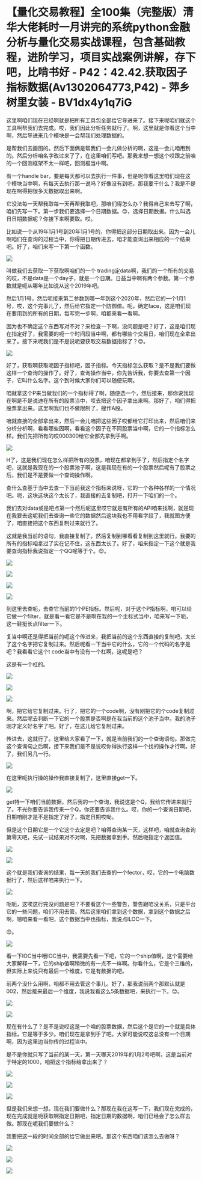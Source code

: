 # 【量化交易教程】全100集（完整版）清华大佬耗时一月讲完的系统python金融分析与量化交易实战课程，包含基础教程，进阶学习，项目实战案例讲解，存下吧，比啃书好 - P42：42.42.获取因子指标数据(Av1302064773,P42) - 萍乡树里女装 - BV1dx4y1q7iG

这里啊咱们现在已经啊就是把所有工具包全部给它导进来了。接下来呢咱们就这个工具啊帮我们去完成。哎，我们因此分析任务就行了。啊，这里就是你看这个当中啊，然后导进来几个模块是一会帮我们处理数据的。

是帮我们去画图的。然后下面俩是帮我们一会儿做分析的啊，这是一会儿咱用到的。然后分析咱名字改过来了了，在这里咱们写吧。那我来想一想这个哎跟之前咱的一个回测框架不太一样吧，回测框当中啊。

有一个handle bar，要是每天都可以去执行一件事，但是呢你看这里咱们现在这个模块当中啊，有每天去执行那一说吗？好像没有到吧，那我要干什么？我是不是现在啊得把很多天数据取出来啊。

它没法每一天帮我取每一天再帮我取吧，那咱们得怎么办？我得自己来去写了啊，咱们先写一下。第一步我们要选择一个日期数据。😊，选择日期数据。什么叫选日日期数据呢？你接下来啊要取。哎。

比如说一个从19年1月1号到20年1月1号的，你得把这部分日期取出来。因为一会儿啊咱们在查询的过程当中，你得把日期传进去，咱才能查询出来相应的一个结果吧。好了，咱们来写一下第一个函数。



![](img/b861222555d4f65794fe07edf20f5393_1.png)

叫做我们去获取一下获取啊咱们的一个 trading定data啊，我们的一个所有的交易的哎，不是data是一个day子，就是一个日期。日益当中啊有两个参数。第一个参数就是呃从哪年比如说从这个2019年吧。

然后1月1号，然后呢接来第二参数到哪一年到这个2020年，然后它的一个1月1号，哎，这个完事儿了，然后给它指定一个防御值。呃，确定face，这是咱们现在要用到的所有的日期，每写完一步啊，咱都来看一看啊。

因为也不确定这个东西写对不对？来检查一下啊，没问题是吧？好了，这是咱们现在指定好了，我需要的呃一个时间段当中啊，都有哪些个交易日，咱们现在全拿出来了。接下来呢我们是不是说呃要获取交易数据指标了？😊。



![](img/b861222555d4f65794fe07edf20f5393_3.png)

好了，获取啊获取呃因子指标吧，因子指标。今天指标怎么获取？是不是我们要做这样一个查询的操作了。好了，查询操作当中，你先告诉我，你要去查第一个因子，它叫什么名字。这个到时候大家你们可以随便玩啊。

咱就拿这个P来当做我们的一个指标得了啊，随便选一个，然后接来，那你说我现在啊是不是说迪在所有的股票当中，哎去把这个因子拿出来啊。那好了，咱们得把股票拿出来。这里啊我们也不做限制了，搜作A股。

咱就直接的全部拿出来，然后一会儿咱把这些因子哎都给它打印出来，然后咱们来分析分析啊，看看哪些因啊，看看这个因子在不同股票当中啊，它的一个指标怎么样。我们先把所有的哎000300给它全部先拿到手啊。



![](img/b861222555d4f65794fe07edf20f5393_5.png)

H了，这是我们现在怎么样把所有的股票，咱现在都拿到手了，然后指定个名字吧，这就是我现在的一个股票池子啊，这是我现在有的一个股票然后呢有了股票之后，我们是不是要做一个查询操作啊。

查什么查基于当中去查一下当前我这个指标来说呀，它的一个各种各样的一个情况吧。呃，这块这块这个太长了，我直接的去复制吧，打开一下咱们的一个。

我们去对data或是吧点第一个然后呢这里哎它就是有所有的API咱来找啊，就是现在我要去这呢我们去查询一些它的数据然后这块我也不用看字段了，我就图方便了，咱直接把这个东西复制过来就行了。

这就是我当前的语句，我直接复制了。然后复制到哪看看复制到这里就行。我要的所有的指标咱拿过了实在记不住，这东西太长了。好了，咱来指定一下这个就是我要查询指标我说指定一个QQ呢等于个。😊。



![](img/b861222555d4f65794fe07edf20f5393_7.png)

![](img/b861222555d4f65794fe07edf20f5393_8.png)

![](img/b861222555d4f65794fe07edf20f5393_9.png)

![](img/b861222555d4f65794fe07edf20f5393_10.png)

到这里去查呃，去查它当前的1个PE指标。然后呢，对于这个P指标啊，咱可以给它做一个filter，就是看一看它是不是啊在我的一个主标式当中，咱来写一下呃，这一鞋挺长点filter一下。

复当中啊还是得把当前的呃这个传进来，我把当前的这个东西直接的复制吧，太长了这个名字把它复制过来。然后呢看一下当中它的什么，它的一个代码的名字是吧？我看看它这个t code当中有没有一个杠啊，这呢是吧？

这是有一个杠的。

![](img/b861222555d4f65794fe07edf20f5393_12.png)

![](img/b861222555d4f65794fe07edf20f5393_13.png)

![](img/b861222555d4f65794fe07edf20f5393_14.png)

啊，把它给它复制过来。行了，把它的一个code啊，没有刚把它的个code复制过来。然后呢去判断一下它的一个股票是否啊是在我当前的这个池子当中。我的池子刚才定义好名字了吧。好了，在这儿给它复制过来。

传进去，这就行了。这里给大家看了一下，就是当前我们的一个查询语句。那做完这个查询句之后啊，接下来我们是不是说哎你得执行这样一个找的操作才行啊。好了，我们另几一行。



![](img/b861222555d4f65794fe07edf20f5393_16.png)

在这里呃执行操的操作我直接复制了，这里直接get一下。

![](img/b861222555d4f65794fe07edf20f5393_18.png)

get特一下咱们当前数据，然后我的一个查询，我说这是个Q，我给它传进来就行了。不光你要告诉我传来一个Q，你还要告诉我什么。哎，你的一个查询日期吧，日期咱刚才是不是指定了好了，指定日期哎呦。

但是这个日期它是一个它这个去定是吧？咱得查询某一天，这样吧，咱就查询查询第零天吧，先试一试结果对不对啊，先把数据拿到手。然后呃指定个返回值。



![](img/b861222555d4f65794fe07edf20f5393_20.png)

![](img/b861222555d4f65794fe07edf20f5393_21.png)

这个就是我们查询的结果，每一天的我们去查的一个fector，哎，它的一个电脑数据行了，然后这样咱来执行一下。



![](img/b861222555d4f65794fe07edf20f5393_23.png)

呃呃，这唉这行完没问题是吧？不要看这个一些警告，警告跟咱没关系，只是平台它的一些问题，咱们不用去管。然后这里咱们拿到这个数据，拿到这个数据之后啊，嗯咱来看一看吧，这个数据当中也指标，我说点ILOC一下。

😊。

![](img/b861222555d4f65794fe07edf20f5393_25.png)

看一下IOC当中哦IOC当中，我需要先看一下吧，它的一个ship值啊，这个需要给大家解释一下，它的ship值啊稍微的有一点不一样啊。你看什么，它是个三维的，但实际上来说只有最后一个维度，它是有数据的吧。

前两个没什么用啊，咱都不用去管这个事儿。好了，那我说前两个那默认就是002，然后接来最后一个维度，我说我看这么5条数据吧，来执行一下。😊。



![](img/b861222555d4f65794fe07edf20f5393_27.png)

![](img/b861222555d4f65794fe07edf20f5393_28.png)

现在有什么了？是不是说哎这是一个咱的股票数据，然后这个是它的一个就是具体指标，它是等于多少。咱们现在是拿到手了吧。大家可能说哎这总没有一个日期啊，因为这里边当你传的过程当中。

是不是你就只写了当前的某一天，第一天哪天2019年的1月2号吧啊，这是当前对于特定的1000，咱把这个指标给拿出来了？



![](img/b861222555d4f65794fe07edf20f5393_30.png)

![](img/b861222555d4f65794fe07edf20f5393_31.png)

![](img/b861222555d4f65794fe07edf20f5393_32.png)

但是我们来想一想。现在我们要做什么？那现在我在这写一下，我们现在完成的，现在完成就是呃获取啊指定日期吧，指定日期的数据啊，咱们已经会了怎么样去做。那现在呢我们要做什么？

我要把这一段的时间全部的给它做出来吧。那这个东西咱们该怎么去做呀？

![](img/b861222555d4f65794fe07edf20f5393_34.png)

![](img/b861222555d4f65794fe07edf20f5393_35.png)

![](img/b861222555d4f65794fe07edf20f5393_36.png)